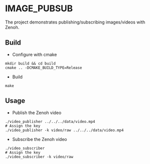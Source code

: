 # IMAGE_PUBSUB

The project demonstrates publishing/subscribing images/videos with Zenoh.

## Build

- Configure with cmake

```shell
mkdir build && cd build
cmake .. -DCMAKE_BUILD_TYPE=Release
```

- Build

```shell
make
```

## Usage

- Publish the Zenoh video

```shell
./video_publisher ../../../data/video.mp4
# Assign the key
./video_publisher -k video/raw ../../../data/video.mp4
```

- Subscribe the Zenoh video

```shell
./video_subscriber
# Assign the key
./video_subscriber -k video/raw
```
